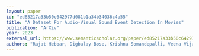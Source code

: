 ```yaml
---
layout: paper
id: "ed85217a33b50c642977d081b1a34b34036c4b55"
title: "A Dataset For Audio-Visual Sound Event Detection In Movies"
publication: "ArXiv"
year: 2023
external_url: https://www.semanticscholar.org/paper/ed85217a33b50c642977d081b1a34b34036c4b55
authors: "Rajat Hebbar, Digbalay Bose, Krishna Somandepalli, Veena Vijai, Shrikanth S. Narayanan"
---
```

